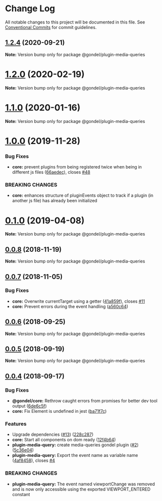 # Change Log

All notable changes to this project will be documented in this file.
See [Conventional Commits](https://conventionalcommits.org) for commit guidelines.

## [1.2.4](https://github.com/namics/gondel/compare/v1.2.3...v1.2.4) (2020-09-21)

**Note:** Version bump only for package @gondel/plugin-media-queries





# [1.2.0](https://github.com/namics/gondel/compare/v1.1.2...v1.2.0) (2020-02-19)

**Note:** Version bump only for package @gondel/plugin-media-queries





# [1.1.0](https://github.com/namics/gondel/compare/v1.0.0...v1.1.0) (2020-01-16)

**Note:** Version bump only for package @gondel/plugin-media-queries





# [1.0.0](https://github.com/namics/gondel/compare/v0.1.0...v1.0.0) (2019-11-28)


### Bug Fixes

* **core:** prevent plugins from being registered twice when being in different js files ([66aedec](https://github.com/namics/gondel/commit/66aedec)), closes [#48](https://github.com/namics/gondel/issues/48)


### BREAKING CHANGES

* **core:** enhances structure of pluginEvents object to track if a plugin (in another js file) has already been initialized





# [0.1.0](https://github.com/namics/gondel/compare/v0.0.8...v0.1.0) (2019-04-08)

**Note:** Version bump only for package @gondel/plugin-media-queries





## [0.0.8](https://github.com/namics/gondel/compare/v0.0.7...v0.0.8) (2018-11-19)

**Note:** Version bump only for package @gondel/plugin-media-queries





## [0.0.7](https://github.com/namics/gondel/compare/v0.0.6...v0.0.7) (2018-11-05)


### Bug Fixes

* **core:** Overwrite currentTarget using a getter ([41a859f](https://github.com/namics/gondel/commit/41a859f)), closes [#11](https://github.com/namics/gondel/issues/11)
* **core:** Prevent errors during the event handling ([a560c64](https://github.com/namics/gondel/commit/a560c64))





<a name="0.0.6"></a>
## [0.0.6](https://github.com/namics/gondel/compare/v0.0.5...v0.0.6) (2018-09-25)

**Note:** Version bump only for package @gondel/plugin-media-queries





<a name="0.0.5"></a>
## [0.0.5](https://github.com/namics/gondel/compare/v0.0.4...v0.0.5) (2018-09-19)

**Note:** Version bump only for package @gondel/plugin-media-queries





<a name="0.0.4"></a>
## [0.0.4](https://github.com/namics/gondel/compare/v0.0.1...v0.0.4) (2018-09-17)


### Bug Fixes

* **@gondel/core:** Rethrow caught errors from promises for better dev tool output ([6de6c5f](https://github.com/namics/gondel/commit/6de6c5f))
* **core:** Fix Element is undefined in jest ([ba71f7c](https://github.com/namics/gondel/commit/ba71f7c))


### Features

* Upgrade dependencies ([#13](https://github.com/namics/gondel/issues/13)) ([228c287](https://github.com/namics/gondel/commit/228c287))
* **core:** Start all components on dom ready ([12f4b64](https://github.com/namics/gondel/commit/12f4b64))
* **plugin-media-query:** create media-queries gondel plugin ([#2](https://github.com/namics/gondel/issues/2)) ([5c36e04](https://github.com/namics/gondel/commit/5c36e04))
* **plugin-media-query:** Export the event name as variable name ([4af8458](https://github.com/namics/gondel/commit/4af8458)), closes [#4](https://github.com/namics/gondel/issues/4)


### BREAKING CHANGES

* **plugin-media-query:** The event named viewportChange was removed and is now only accessible using the
exported VIEWPORT_ENTERED constant
